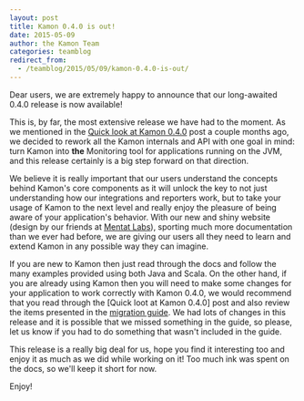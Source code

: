 ```yaml
---
layout: post
title: Kamon 0.4.0 is out!
date: 2015-05-09
author: the Kamon Team
categories: teamblog
redirect_from:
  - /teamblog/2015/05/09/kamon-0.4.0-is-out/
---
```


Dear users, we are extremely happy to announce that our long-awaited 0.4.0 release is now available!

This is, by far, the most extensive release we have had to the moment. As we mentioned in the [Quick look at Kamon
0.4.0] post a couple months ago, we decided to rework all the Kamon internals and API with one goal in mind: turn Kamon
into __the__ Monitoring tool for applications running on the JVM, and this release certainly is a big step forward on
that direction.



We believe it is really important that our users understand the concepts behind Kamon's core components as it will
unlock the key to not just understanding how our integrations and reporters work, but to take your usage of Kamon to the
next level and really enjoy the pleasure of being aware of your application's behavior. With our new and shiny website
(design by our friends at [Mentat Labs]), sporting much more documentation than we ever had before, we are giving our
users all they need to learn and extend Kamon in any possible way they can imagine.

If you are new to Kamon then just read through the docs and follow the many examples provided using both Java and Scala.
On the other hand, if you are already using Kamon then you will need to make some changes for your application to work
correctly with Kamon 0.4.0, we would recommend that you read through the [Quick loot at Kamon 0.4.0] post and also
review the items presented in the [migration guide]. We had lots of changes in this release and it is possible that we
missed something in the guide, so please, let us know if you had to do something that wasn't included in the guide.

This release is a really big deal for us, hope you find it interesting too and enjoy it as much as we did while working
on it! Too much ink was spent on the docs, so we'll keep it short for now.

Enjoy!

[quick look at kamon 0.4.0]: /teamblog/2015/03/13/quick-look-at-kamon-0.4.0/
[Mentat Labs]: http://mentat-labs.com/
[migration guide]: https://archive.kamon.io/introduction/project-info/migrating-from-0.3.x-and-0.2.x/
